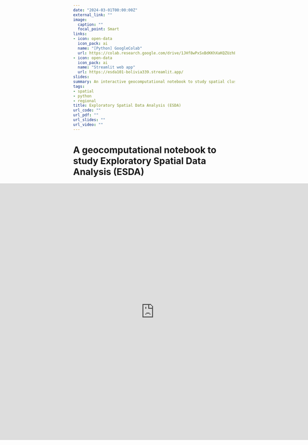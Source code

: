 ```yaml
---
date: "2024-03-01T00:00:00Z"
external_link: ""
image:
  caption: ""
  focal_point: Smart
links:
- icon: open-data
  icon_pack: ai
  name: "[Python] GoogleColab"
  url: https://colab.research.google.com/drive/1JHf8wPxSxBdKKhXaKQZUzhEpVznKGiep?usp=sharing
- icon: open-data
  icon_pack: ai
  name: "Streamlit web app"
  url: https://esda101-bolivia339.streamlit.app/
slides:
summary: An interactive geocomputational notebook to study spatial clusters and outliers
tags:
- spatial
- python
- regional
title: Exploratory Spatial Data Analysis (ESDA)
url_code: ""
url_pdf: ""
url_slides: ""
url_video: ""
---
```


<style>
.iframe-container {
  width: 100vw; /* Full viewport width */
  margin-left: calc(50% - 50vw); /* Center align */
}

.iframe-container iframe {
  width: 100%; /* Full width of the container */
  height: 800px; /* Adjust height as needed */
  border: none; /* Remove border for a clean look */
}
</style>

# **A geocomputational notebook to study Exploratory Spatial Data Analysis (ESDA)**

<div class="iframe-container">
  <iframe
    src="https://esda101-bolivia339.streamlit.app/?embed=true"
    title="Streamlit App"
  ></iframe>
</div>
